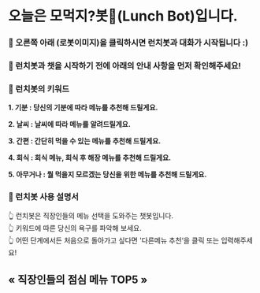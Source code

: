 # 오늘은 모먹지?봇🤖(Lunch Bot)입니다.       
  
  
    
  
### 🤖 오른쪽 아래 (로봇이미지)을 클릭하시면 런치봇과 대화가 시작됩니다 :)  


### 🤖 런치봇과 챗을 시작하기 전에 아래의 안내 사항을 먼저 확인해주세요!     
  
  
  
  


### 🎯 런치봇의 키워드  
  

**1. 기분 : 당신의 기분에 따라 메뉴를 추천해 드릴게요.**

**2. 날씨 : 날씨에 따라 메뉴를 알려드릴게요.**

**3. 간편 : 간단히 먹을 수 있는 메뉴를 추천해 드릴게요.**

**4. 회식 : 회식 메뉴, 회식 후 해장 메뉴를 추천해 드릴게요.**

**5. 아무거나 : 뭘 먹을지 모르겠는 당신을 위한 메뉴를 추천해 드릴게요.** 


### 🎯 런치봇 사용 설명서         

👆 런치봇은 직장인들의 메뉴 선택을 도와주는 챗봇입니다.  
👆 키워드에 따른 당신의 욕구를 파악해 보세요.  
👆 어떤 단계에서든 처음으로 돌아가고 싶다면 '다른메뉴 추천‘을 클릭 또는 입력해주세요!  
  
  
## « 직장인들의 점심 메뉴 TOP5 »


